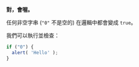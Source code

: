 **對，會喔。**

任何非空字串 (`"0"` 不是空的) 在邏輯中都會變成 `true`。

我們可以執行並檢查：

```js run
if ("0") {
  alert( 'Hello' );
}
```

